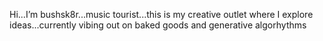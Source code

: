 Hi...I’m bushsk8r...music tourist...this is my creative outlet where I explore ideas...currently vibing out on baked goods and generative algorhythms


